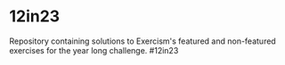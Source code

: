 # 12in23
Repository containing solutions to Exercism's featured and non-featured exercises for the year long challenge. #12in23
